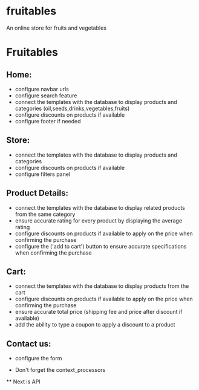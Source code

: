 # fruitables
An online store for fruits and vegetables

# Fruitables

## Home:
 - configure navbar urls
 - configure search feature
 - connect the templates with the database to display products and categories (oil,seeds,drinks,vegetables,fruits)
 - configure discounts on products if available
 - configure footer if needed

## Store:
 - connect the templates with the database to display products and categories
 - configure discounts on products if available
 - configure filters panel

## Product Details:
 - connect the templates with the database to display related products from the same category
 - ensure accurate rating for every product by displaying the average rating
 - configure discounts on products if available to apply on the price when confirming the purchase
 - configure the ('add to cart') button to ensure accurate specifications when confirming the purchase

## Cart:
 - connect the templates with the database to display products from the cart
 - configure discounts on products if available to apply on the price when confirming the purchase
 - ensure accurate total price (shipping fee and price after discount if available)
 - add the ability to type a coupon to apply a discount to a product

## Contact us:
 - configure the form

* Don't forget the context_processors

** Next is API


